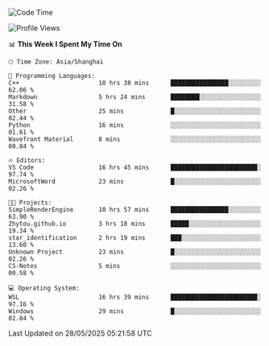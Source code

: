 <!--START_SECTION:waka-->
![Code Time](http://img.shields.io/badge/Code%20Time-2%2C919%20hrs%2035%20mins-blue)

![Profile Views](http://img.shields.io/badge/Profile%20Views-0-blue)

📊 **This Week I Spent My Time On** 

```text
🕑︎ Time Zone: Asia/Shanghai

💬 Programming Languages: 
C++                      10 hrs 38 mins      ████████████████░░░░░░░░░   62.06 % 
Markdown                 5 hrs 24 mins       ████████░░░░░░░░░░░░░░░░░   31.58 % 
Other                    25 mins             █░░░░░░░░░░░░░░░░░░░░░░░░   02.44 % 
Python                   16 mins             ░░░░░░░░░░░░░░░░░░░░░░░░░   01.61 % 
Wavefront Material       8 mins              ░░░░░░░░░░░░░░░░░░░░░░░░░   00.84 % 

🔥 Editors: 
VS Code                  16 hrs 45 mins      ████████████████████████░   97.74 % 
MicrosoftWord            23 mins             █░░░░░░░░░░░░░░░░░░░░░░░░   02.26 % 

🐱‍💻 Projects: 
SimpleRenderEngine       10 hrs 57 mins      ████████████████░░░░░░░░░   63.90 % 
Zhytou.github.io         3 hrs 18 mins       █████░░░░░░░░░░░░░░░░░░░░   19.34 % 
star_identification      2 hrs 19 mins       ███░░░░░░░░░░░░░░░░░░░░░░   13.60 % 
Unknown Project          23 mins             █░░░░░░░░░░░░░░░░░░░░░░░░   02.26 % 
CS-Notes                 5 mins              ░░░░░░░░░░░░░░░░░░░░░░░░░   00.58 % 

💻 Operating System: 
WSL                      16 hrs 39 mins      ████████████████████████░   97.16 % 
Windows                  29 mins             █░░░░░░░░░░░░░░░░░░░░░░░░   02.84 % 
```


 Last Updated on 28/05/2025 05:21:58 UTC
<!--END_SECTION:waka-->